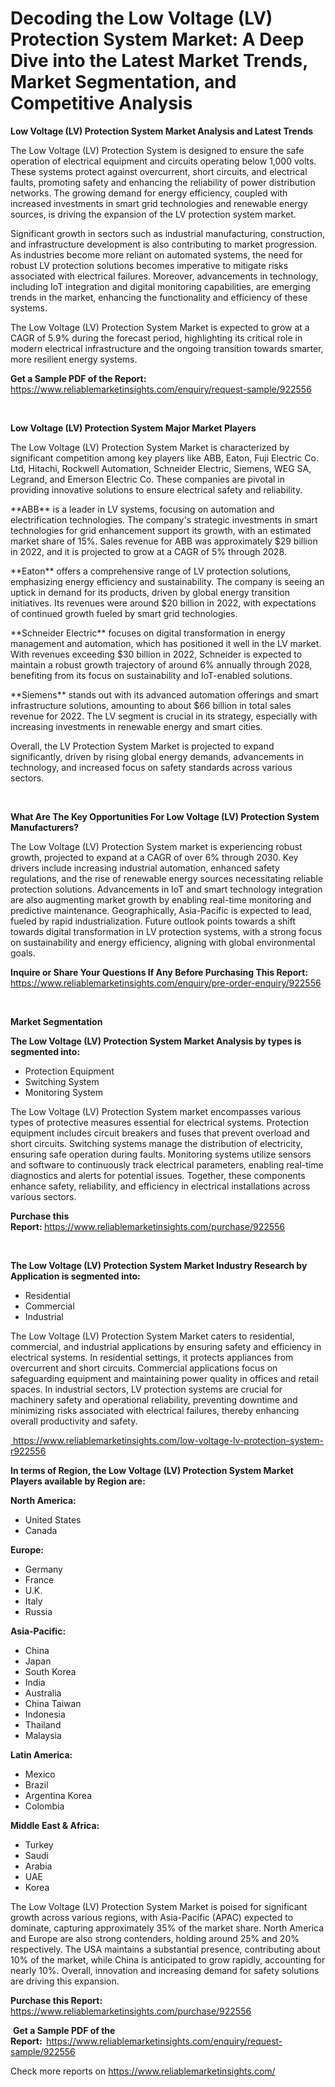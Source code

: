 <p><h1>Decoding the Low Voltage (LV) Protection System Market: A Deep Dive into the Latest Market Trends, Market Segmentation, and Competitive Analysis</h1></p><p><strong>Low Voltage (LV) Protection System Market Analysis and Latest Trends</strong></p>
<p><p>The Low Voltage (LV) Protection System is designed to ensure the safe operation of electrical equipment and circuits operating below 1,000 volts. These systems protect against overcurrent, short circuits, and electrical faults, promoting safety and enhancing the reliability of power distribution networks. The growing demand for energy efficiency, coupled with increased investments in smart grid technologies and renewable energy sources, is driving the expansion of the LV protection system market.</p><p>Significant growth in sectors such as industrial manufacturing, construction, and infrastructure development is also contributing to market progression. As industries become more reliant on automated systems, the need for robust LV protection solutions becomes imperative to mitigate risks associated with electrical failures. Moreover, advancements in technology, including IoT integration and digital monitoring capabilities, are emerging trends in the market, enhancing the functionality and efficiency of these systems.</p><p>The Low Voltage (LV) Protection System Market is expected to grow at a CAGR of 5.9% during the forecast period, highlighting its critical role in modern electrical infrastructure and the ongoing transition towards smarter, more resilient energy systems.</p></p>
<p><strong>Get a Sample PDF of the Report:&nbsp;</strong> <a href="https://www.reliablemarketinsights.com/enquiry/request-sample/922556?utm_campaign=3264&utm_medium=2&utm_source=Github&utm_content=ia&utm_term=11032025&utm_id=low-voltage-lv-protection-system">https://www.reliablemarketinsights.com/enquiry/request-sample/922556</a></p>
<p>&nbsp;</p>
<p><strong>Low Voltage (LV) Protection System Major Market Players</strong></p>
<p><p>The Low Voltage (LV) Protection System Market is characterized by significant competition among key players like ABB, Eaton, Fuji Electric Co. Ltd, Hitachi, Rockwell Automation, Schneider Electric, Siemens, WEG SA, Legrand, and Emerson Electric Co. These companies are pivotal in providing innovative solutions to ensure electrical safety and reliability.</p><p>**ABB** is a leader in LV systems, focusing on automation and electrification technologies. The company's strategic investments in smart technologies for grid enhancement support its growth, with an estimated market share of 15%. Sales revenue for ABB was approximately $29 billion in 2022, and it is projected to grow at a CAGR of 5% through 2028.</p><p>**Eaton** offers a comprehensive range of LV protection solutions, emphasizing energy efficiency and sustainability. The company is seeing an uptick in demand for its products, driven by global energy transition initiatives. Its revenues were around $20 billion in 2022, with expectations of continued growth fueled by smart grid technologies.</p><p>**Schneider Electric** focuses on digital transformation in energy management and automation, which has positioned it well in the LV market. With revenues exceeding $30 billion in 2022, Schneider is expected to maintain a robust growth trajectory of around 6% annually through 2028, benefiting from its focus on sustainability and IoT-enabled solutions.</p><p>**Siemens** stands out with its advanced automation offerings and smart infrastructure solutions, amounting to about $66 billion in total sales revenue for 2022. The LV segment is crucial in its strategy, especially with increasing investments in renewable energy and smart cities.</p><p>Overall, the LV Protection System Market is projected to expand significantly, driven by rising global energy demands, advancements in technology, and increased focus on safety standards across various sectors.</p></p>
<p>&nbsp;</p>
<p><strong>What Are The Key Opportunities For Low Voltage (LV) Protection System Manufacturers?</strong></p>
<p><p>The Low Voltage (LV) Protection System market is experiencing robust growth, projected to expand at a CAGR of over 6% through 2030. Key drivers include increasing industrial automation, enhanced safety regulations, and the rise of renewable energy sources necessitating reliable protection solutions. Advancements in IoT and smart technology integration are also augmenting market growth by enabling real-time monitoring and predictive maintenance. Geographically, Asia-Pacific is expected to lead, fueled by rapid industrialization. Future outlook points towards a shift towards digital transformation in LV protection systems, with a strong focus on sustainability and energy efficiency, aligning with global environmental goals.</p></p>
<p><strong>Inquire or Share Your Questions If Any Before Purchasing This Report:</strong> <a href="https://www.reliablemarketinsights.com/enquiry/pre-order-enquiry/922556?utm_campaign=3264&utm_medium=2&utm_source=Github&utm_content=ia&utm_term=11032025&utm_id=low-voltage-lv-protection-system">https://www.reliablemarketinsights.com/enquiry/pre-order-enquiry/922556</a></p>
<p>&nbsp;</p>
<p><strong>Market Segmentation</strong></p>
<p><strong>The Low Voltage (LV) Protection System Market Analysis by types is segmented into:</strong></p>
<p><ul><li>Protection Equipment</li><li>Switching System</li><li>Monitoring System</li></ul></p>
<p><p>The Low Voltage (LV) Protection System market encompasses various types of protective measures essential for electrical systems. Protection equipment includes circuit breakers and fuses that prevent overload and short circuits. Switching systems manage the distribution of electricity, ensuring safe operation during faults. Monitoring systems utilize sensors and software to continuously track electrical parameters, enabling real-time diagnostics and alerts for potential issues. Together, these components enhance safety, reliability, and efficiency in electrical installations across various sectors.</p></p>
<p><strong>Purchase this Report:&nbsp;</strong><a href="https://www.reliablemarketinsights.com/purchase/922556?utm_campaign=3264&utm_medium=2&utm_source=Github&utm_content=ia&utm_term=11032025&utm_id=low-voltage-lv-protection-system">https://www.reliablemarketinsights.com/purchase/922556</a></p>
<p>&nbsp;</p>
<p><strong>The Low Voltage (LV) Protection System Market Industry Research by Application is segmented into:</strong></p>
<p><ul><li>Residential</li><li>Commercial</li><li>Industrial</li></ul></p>
<p><p>The Low Voltage (LV) Protection System Market caters to residential, commercial, and industrial applications by ensuring safety and efficiency in electrical systems. In residential settings, it protects appliances from overcurrent and short circuits. Commercial applications focus on safeguarding equipment and maintaining power quality in offices and retail spaces. In industrial sectors, LV protection systems are crucial for machinery safety and operational reliability, preventing downtime and minimizing risks associated with electrical failures, thereby enhancing overall productivity and safety.</p></p>
<p><a href="https://www.reliablemarketinsights.com/low-voltage-lv-protection-system-r922556?utm_campaign=3264&utm_medium=2&utm_source=Github&utm_content=ia&utm_term=11032025&utm_id=low-voltage-lv-protection-system">&nbsp;https://www.reliablemarketinsights.com/low-voltage-lv-protection-system-r922556</a></p>
<p><strong>In terms of Region, the Low Voltage (LV) Protection System Market Players available by Region are:</strong></p>
<p>
    <p> <strong> North America: </strong>
        <ul>
            <li>United States</li>
            <li>Canada</li>
        </ul>
        </p> 
    <p> <strong> Europe: </strong>
        <ul>
            <li>Germany</li>
            <li>France</li>
            <li>U.K.</li>
            <li>Italy</li>
            <li>Russia</li>
        </ul>
        </p> 
    <p> <strong> Asia-Pacific: </strong>
        <ul>
            <li>China</li>
            <li>Japan</li>
            <li>South Korea</li>
            <li>India</li>
            <li>Australia</li>
            <li>China Taiwan</li>
            <li>Indonesia</li>
            <li>Thailand</li>
            <li>Malaysia</li>
        </ul>
        </p> 
    <p> <strong> Latin America: </strong>
        <ul>
            <li>Mexico</li>
            <li>Brazil</li>
            <li>Argentina Korea</li>
            <li>Colombia</li>
        </ul>
        </p> 
    <p> <strong> Middle East & Africa: </strong>
        <ul>
            <li>Turkey</li>
            <li>Saudi</li>
            <li>Arabia</li>
            <li>UAE</li>
            <li>Korea</li>
        </ul>
    </p>
    </p>
<p><p>The Low Voltage (LV) Protection System Market is poised for significant growth across various regions, with Asia-Pacific (APAC) expected to dominate, capturing approximately 35% of the market share. North America and Europe are also strong contenders, holding around 25% and 20% respectively. The USA maintains a substantial presence, contributing about 10% of the market, while China is anticipated to grow rapidly, accounting for nearly 10%. Overall, innovation and increasing demand for safety solutions are driving this expansion.</p></p>
<p><strong>Purchase this Report: </strong><a href="https://www.reliablemarketinsights.com/purchase/922556?utm_campaign=3264&utm_medium=2&utm_source=Github&utm_content=ia&utm_term=11032025&utm_id=low-voltage-lv-protection-system">https://www.reliablemarketinsights.com/purchase/922556</a></p>
<p>&nbsp;<strong>Get a Sample PDF of the Report:&nbsp;&nbsp;</strong><a href="https://www.reliablemarketinsights.com/enquiry/request-sample/922556?utm_campaign=3264&utm_medium=2&utm_source=Github&utm_content=ia&utm_term=11032025&utm_id=low-voltage-lv-protection-system">https://www.reliablemarketinsights.com/enquiry/request-sample/922556</a></p>
<p><strong></strong></p>
<p>Check more reports on <a href="https://www.reliablemarketinsights.com/?utm_campaign=3264&utm_medium=2&utm_source=Github&utm_content=ia&utm_term=11032025&utm_id=low-voltage-lv-protection-system">https://www.reliablemarketinsights.com/</a></p>